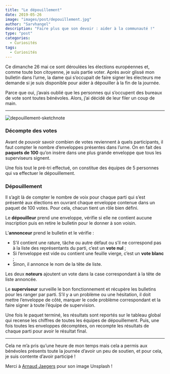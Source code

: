 ```yaml
---
title: "Le dépouillement"
date: 2019-05-26
image: "images/post/depouillement.jpg"
author: "Sarvhangel"
description: "Faire plus que son devoir : aider à la communauté !"
type: "post"
categories:
  - Curiosités
tags:
  - Curiosités
---
```


Ce dimanche 26 mai ce sont déroulées les élections européennes et, comme toute bon citoyenne, je suis partie voter. Après avoir glissé mon bulletin dans l’urne, la dame qui s’occupait de faire signer les électeurs me demande si je suis disponible pour aider à dépouiller à la fin de la journée.

Parce que oui, j’avais oublié que les personnes qui s’occupent des bureaux de vote sont toutes bénévoles. Alors, j’ai décidé de leur filer un coup de main.

---

![depouillement-sketchnote](/images/post/depouillement-sketchnote.jpg)

### Décompte des votes

Avant de pouvoir savoir combien de votes reviennent à quels participants, il faut compter le nombre d’enveloppes présentes dans l’urne. On en fait des **paquets de 100** qu’on insère dans une plus grande enveloppe que tous les superviseurs signent.

Une fois tout le pré-tri effectué, on constitue des équipes de 5 personnes qui va effectuer le dépouillement.

### Dépouillement

Il s’agit là de compter le nombre de voix pour chaque parti qui s’est présenté aux élections en ouvrant chaque enveloppe contenue dans un paquet de 100 votes. Pour cela, chacun tient un rôle bien défini.

Le **dépouilleur** prend une enveloppe, vérifie si elle ne contient aucune inscription puis en retire le bulletin pour le donner à son voisin.

L’**annonceur** prend le bulletin et le vérifie :
- S’il contient une rature, tâche ou autre défaut ou s’il ne correspond pas à la liste des représentants du parti, c’est un **vote nul** ;
- Si l’enveloppe est vide ou contient une feuille vierge, c’est un **vote blanc** ;
- Sinon, il annonce le nom de la tête de liste.

Les deux **noteurs** ajoutent un vote dans la case correspondant à la tête de liste annoncée.

Le **superviseur** surveille le bon fonctionnement et récupère les bulletins pour les ranger par parti. S’il y a un problème ou une hésitation, il doit mettre l’enveloppe de côté, marquer le code problème correspondant et la faire signer à toute l’équipe de supervision.

Une fois le paquet terminé, les résultats sont reportés sur le tableau global qui recense les chiffres de toutes les équipes de dépouillement. Puis, une fois toutes les enveloppes décomptées, on recompte les résultats de chaque parti pour avoir le résultat final.

---

Cela ne m’a pris qu’une heure de mon temps mais cela a permis aux bénévoles présents toute la journée d’avoir un peu de soutien, et pour cela, je suis contente d’avoir participé !

<p class="thanks">Merci à <a href="https://unsplash.com/@ajaegers">Arnaud Jaegers</a> pour son image Unsplash !</p>